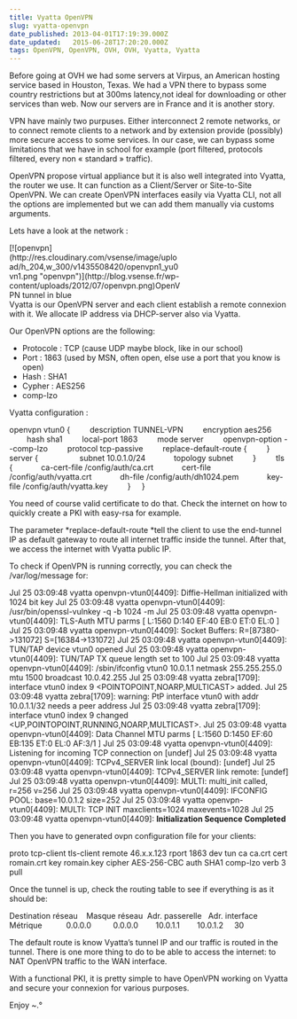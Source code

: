 ```yaml
---
title: Vyatta OpenVPN
slug: vyatta-openvpn
date_published: 2013-04-01T17:19:39.000Z
date_updated:   2015-06-28T17:20:20.000Z
tags: OpenVPN, OpenVPN, OVH, OVH, Vyatta, Vyatta
---
```



Before going at OVH we had some servers at Virpus, an American hosting service based in Houston, Texas. We had a VPN there to bypass some country restrictions but at 300ms latency,not ideal for downloading or other services than web. Now our servers are in France and it is another story.

VPN have mainly two purpuses. Either interconnect 2 remote networks, or to connect remote clients to a network and by extension provide (possibly) more secure access to some services. In our case, we can bypass some limitations that we have in school for example (port filtered, protocols filtered, every non « standard » traffic).

OpenVPN propose virtual appliance but it is also well integrated into Vyatta, the router we use. It can function as a Client/Server or Site-to-Site OpenVPN. We can create OpenVPN interfaces easily via Vyatta CLI, not all the options are implemented but we can add them manually via customs arguments.

Lets have a look at the network :

<div class="wp-caption aligncenter" id="attachment_140" style="width: 310px">[![openvpn](http://res.cloudinary.com/vsense/image/upload/h_204,w_300/v1435508420/openvpn1_yu0vn1.png "openvpn")](http://blog.vsense.fr/wp-content/uploads/2012/07/openvpn.png)OpenVPN tunnel in blue

</div>Vyatta is our OpenVPN server and each client establish a remote connexion with it. We allocate IP address via DHCP-server also via Vyatta.

Our OpenVPN options are the following:

- Protocole : TCP (cause UDP maybe block, like in our school)
- Port : 1863 (used by MSN, often open, else use a port that you know is open)
- Hash : SHA1
- Cypher : AES256
- comp-lzo

Vyatta configuration :

openvpn vtun0 {         description TUNNEL-VPN         encryption aes256         hash sha1         local-port 1863         mode server         openvpn-option --comp-lzo         protocol tcp-passive         replace-default-route {         }         server {                   subnet 10.0.1.0/24             topology subnet         }         tls {             ca-cert-file /config/auth/ca.crt             cert-file /config/auth/vyatta.crt             dh-file /config/auth/dh1024.pem             key-file /config/auth/vyatta.key         }     }

You need of course valid certificate to do that. Check the internet on how to quickly create a PKI with easy-rsa for example.

The parameter *replace-default-route *tell the client to use the end-tunnel IP as default gateway to route all internet traffic inside the tunnel. After that, we access the internet with Vyatta public IP.

To check if OpenVPN is running correctly, you can check the /var/log/message for:

Jul 25 03:09:48 vyatta openvpn-vtun0[4409]: Diffie-Hellman initialized with 1024 bit key Jul 25 03:09:48 vyatta openvpn-vtun0[4409]: /usr/bin/openssl-vulnkey -q -b 1024 -m <modulus omitted> Jul 25 03:09:48 vyatta openvpn-vtun0[4409]: TLS-Auth MTU parms [ L:1560 D:140 EF:40 EB:0 ET:0 EL:0 ] Jul 25 03:09:48 vyatta openvpn-vtun0[4409]: Socket Buffers: R=[87380->131072] S=[16384->131072] Jul 25 03:09:48 vyatta openvpn-vtun0[4409]: TUN/TAP device vtun0 opened Jul 25 03:09:48 vyatta openvpn-vtun0[4409]: TUN/TAP TX queue length set to 100 Jul 25 03:09:48 vyatta openvpn-vtun0[4409]: /sbin/ifconfig vtun0 10.0.1.1 netmask 255.255.255.0 mtu 1500 broadcast 10.0.42.255 Jul 25 03:09:48 vyatta zebra[1709]: interface vtun0 index 9 <POINTOPOINT,NOARP,MULTICAST> added. Jul 25 03:09:48 vyatta zebra[1709]: warning: PtP interface vtun0 with addr 10.0.1.1/32 needs a peer address Jul 25 03:09:48 vyatta zebra[1709]: interface vtun0 index 9 changed <UP,POINTOPOINT,RUNNING,NOARP,MULTICAST>. Jul 25 03:09:48 vyatta openvpn-vtun0[4409]: Data Channel MTU parms [ L:1560 D:1450 EF:60 EB:135 ET:0 EL:0 AF:3/1 ] Jul 25 03:09:48 vyatta openvpn-vtun0[4409]: Listening for incoming TCP connection on [undef] Jul 25 03:09:48 vyatta openvpn-vtun0[4409]: TCPv4_SERVER link local (bound): [undef] Jul 25 03:09:48 vyatta openvpn-vtun0[4409]: TCPv4_SERVER link remote: [undef] Jul 25 03:09:48 vyatta openvpn-vtun0[4409]: MULTI: multi_init called, r=256 v=256 Jul 25 03:09:48 vyatta openvpn-vtun0[4409]: IFCONFIG POOL: base=10.0.1.2 size=252 Jul 25 03:09:48 vyatta openvpn-vtun0[4409]: MULTI: TCP INIT maxclients=1024 maxevents=1028 Jul 25 03:09:48 vyatta openvpn-vtun0[4409]: **Initialization Sequence Completed**

Then you have to generated ovpn configuration file for your clients:

proto tcp-client tls-client remote 46.x.x.123 rport 1863 dev tun ca ca.crt cert romain.crt key romain.key cipher AES-256-CBC auth SHA1 comp-lzo verb 3 pull

Once the tunnel is up, check the routing table to see if everything is as it should be:

Destination réseau    Masque réseau  Adr. passerelle   Adr. interface Métrique           0.0.0.0          0.0.0.0        10.0.1.1        10.0.1.2     30

The default route is know Vyatta’s tunnel IP and our traffic is routed in the tunnel. There is one more thing to do to be able to access the internet: to NAT OpenVPN traffic to the WAN interface.

With a functional PKI, it is pretty simple to have OpenVPN working on Vyatta and secure your connexion for various purposes.

Enjoy ~.°



